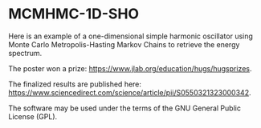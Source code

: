 # MCMHMC-1D-SHO
Here is an example of a one-dimensional simple harmonic oscillator using Monte Carlo Metropolis-Hasting Markov Chains to retrieve the energy spectrum.

The poster won a prize: https://www.jlab.org/education/hugs/hugsprizes.

The finalized results are published here: https://www.sciencedirect.com/science/article/pii/S0550321323000342.

The software may be used under the terms of the GNU General Public License (GPL).  
